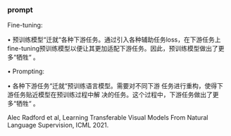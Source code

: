 ### prompt



Fine-tuning:

• 预训练模型“迁就“各种下游任务。通过引入各种辅助任务loss，在下游任务上fine-tuning预训练模型以便让其更加适配下游任务。因此，预训练模型做出了更多“牺牲“ 。

• Prompting:

 • 各种下游任务“迁就“预训练语言模型。需要对不同下游 任务进行重构，使得下游任务贴近模型在预训练过程中解 决的任务。这个过程中，下游任务做出了更多“牺牲“ 。



Alec Radford et al, Learning Transferable Visual Models From Natural Language Supervision, ICML 2021.

